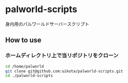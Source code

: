 # palworld-scripts
身内用のパルワールドサーバースクリプト

## How to use

### ホームディレクトリ上で当リポジトリをクローン
```bash
cd /home/palworld
git clone git@github.com:uikota/palworld-scripts.git
cd ./palworld-scripts
```
